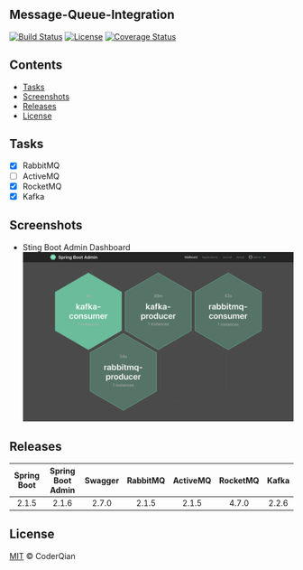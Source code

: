 ## Message-Queue-Integration

[![Build Status](https://travis-ci.org/coderqianlq/message-queue-integration.svg?branch=master)](https://travis-ci.org/github/coderqianlq/message-queue-integration)
[![License](https://img.shields.io/badge/license-MIT-blue.svg)](LICENSE)
[![Coverage Status](https://coveralls.io/repos/github/coderqianlq/message-queue-integration/badge.svg)](https://coveralls.io/github/coderqianlq/message-queue-integration)

## Contents

* [Tasks](#tasks)
* [Screenshots](#screenshots)
* [Releases](#releases)
* [License](#license)

## Tasks

- [x] RabbitMQ
- [ ] ActiveMQ
- [x] RocketMQ
- [x] Kafka

## Screenshots

* Sting Boot Admin Dashboard
![Admin Dashboard](screenshots/Sprin%20Boot%20Admin%20Dashboard.png)

## Releases

| Spring Boot | Spring Boot Admin | Swagger | RabbitMQ | ActiveMQ | RocketMQ | Kafka |
| :---------: | :---------------: | :-----: | :------: | :------: | :------: | :---: |
|    2.1.5    |       2.1.6       |  2.7.0  |  2.1.5   |  2.1.5   |   4.7.0  | 2.2.6 |

## License

[MIT](LICENSE) © CoderQian
